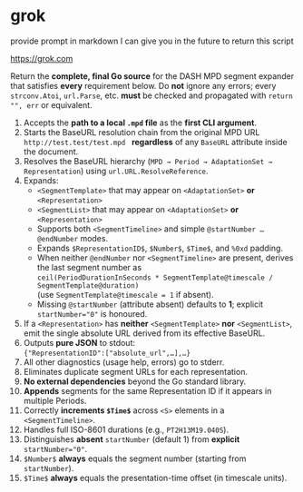 # grok

provide prompt in markdown I can give you in the future to return this script

https://grok.com

Return the **complete, final Go source** for the DASH MPD segment expander that satisfies **every** requirement below.  Do **not** ignore any errors; every `strconv.Atoi`, `url.Parse`, etc. **must** be checked and propagated with `return "", err` or equivalent.

1. Accepts the **path to a local `.mpd` file** as the **first CLI argument**.  
2. Starts the BaseURL resolution chain from the original MPD URL  
   `http://test.test/test.mpd ` **regardless** of any `BaseURL` attribute inside the document.  
3. Resolves the BaseURL hierarchy (`MPD → Period → AdaptationSet → Representation`) using `url.URL.ResolveReference`.  
4. Expands:
   - `<SegmentTemplate>` that may appear on `<AdaptationSet>` **or** `<Representation>`  
   - `<SegmentList>` that may appear on `<AdaptationSet>` **or** `<Representation>`  
   - Supports both `<SegmentTimeline>` and simple `@startNumber … @endNumber` modes.  
   - Expands `$RepresentationID$`, `$Number$`, `$Time$`, and `%0xd` padding.  
   - When neither `@endNumber` nor `<SegmentTimeline>` are present, derives the last segment number as  
     `ceil(PeriodDurationInSeconds * SegmentTemplate@timescale / SegmentTemplate@duration)`  
     (use `SegmentTemplate@timescale = 1` if absent).  
   - Missing `@startNumber` (attribute absent) defaults to **1**; explicit `startNumber="0"` is honoured.  
5. If a `<Representation>` has **neither** `<SegmentTemplate>` **nor** `<SegmentList>`, emit the single absolute URL derived from its effective BaseURL.  
6. Outputs **pure JSON** to stdout:  
   `{"RepresentationID":["absolute_url",…],…}`  
7. All other diagnostics (usage help, errors) go to stderr.  
8. Eliminates duplicate segment URLs for each representation.  
9. **No external dependencies** beyond the Go standard library.  
10. **Appends** segments for the same Representation ID if it appears in multiple Periods.  
11. Correctly **increments `$Time$`** across `<S>` elements in a `<SegmentTimeline>`.  
12. Handles full ISO-8601 durations (e.g., `PT2H13M19.040S`).  
13. Distinguishes **absent** `startNumber` (default 1) from **explicit** `startNumber="0"`.  
14. `$Number$` **always** equals the segment number (starting from `startNumber`).  
15. `$Time$` **always** equals the presentation-time offset (in timescale units).
